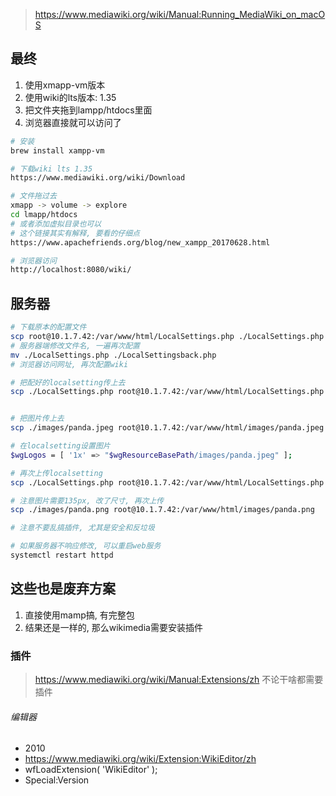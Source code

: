 > https://www.mediawiki.org/wiki/Manual:Running_MediaWiki_on_macOS








## 最终
1. 使用xmapp-vm版本
2. 使用wiki的lts版本: 1.35
3. 把文件夹拖到lampp/htdocs里面
4. 浏览器直接就可以访问了


```sh
# 安装
brew install xampp-vm

# 下载wiki lts 1.35
https://www.mediawiki.org/wiki/Download

# 文件拖过去
xmapp -> volume -> explore
cd lmapp/htdocs
# 或者添加虚拟目录也可以
# 这个链接其实有解释, 要看的仔细点
https://www.apachefriends.org/blog/new_xampp_20170628.html

# 浏览器访问
http://localhost:8080/wiki/
```

## 服务器
```sh
# 下载原本的配置文件
scp root@10.1.7.42:/var/www/html/LocalSettings.php ./LocalSettings.php
# 服务器端修改文件名, 一遍再次配置
mv ./LocalSettings.php ./LocalSettingsback.php
# 浏览器访问网址, 再次配置wiki

# 把配好的localsetting传上去
scp ./LocalSettings.php root@10.1.7.42:/var/www/html/LocalSettings.php 


# 把图片传上去
scp ./images/panda.jpeg root@10.1.7.42:/var/www/html/images/panda.jpeg

# 在localsetting设置图片
$wgLogos = [ '1x' => "$wgResourceBasePath/images/panda.jpeg" ];

# 再次上传localsetting
scp ./LocalSettings.php root@10.1.7.42:/var/www/html/LocalSettings.php

# 注意图片需要135px, 改了尺寸, 再次上传
scp ./images/panda.png root@10.1.7.42:/var/www/html/images/panda.png

# 注意不要乱搞插件, 尤其是安全和反垃圾

# 如果服务器不响应修改, 可以重启web服务
systemctl restart httpd


```


## 这些也是废弃方案
1. 直接使用mamp搞, 有完整包
2. 结果还是一样的, 那么wikimedia需要安装插件

### 插件
> https://www.mediawiki.org/wiki/Manual:Extensions/zh
> 不论干啥都需要插件
###### 编辑器
- 2010
- https://www.mediawiki.org/wiki/Extension:WikiEditor/zh
- wfLoadExtension( 'WikiEditor' );
- Special:Version

